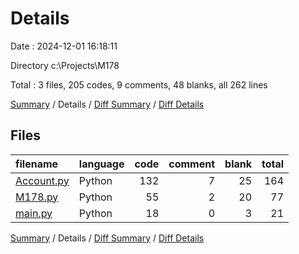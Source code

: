 # Details

Date : 2024-12-01 16:18:11

Directory c:\\Projects\\M178

Total : 3 files,  205 codes, 9 comments, 48 blanks, all 262 lines

[Summary](results.md) / Details / [Diff Summary](diff.md) / [Diff Details](diff-details.md)

## Files
| filename | language | code | comment | blank | total |
| :--- | :--- | ---: | ---: | ---: | ---: |
| [Account.py](/Account.py) | Python | 132 | 7 | 25 | 164 |
| [M178.py](/M178.py) | Python | 55 | 2 | 20 | 77 |
| [main.py](/main.py) | Python | 18 | 0 | 3 | 21 |

[Summary](results.md) / Details / [Diff Summary](diff.md) / [Diff Details](diff-details.md)